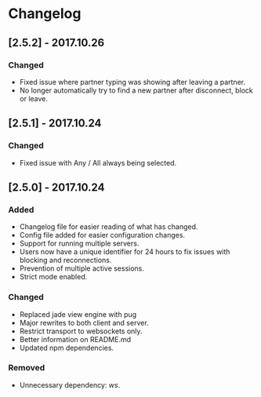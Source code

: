 # Changelog

## [2.5.2] - 2017.10.26
### Changed
- Fixed issue where partner typing was showing after leaving a partner.
- No longer automatically try to find a new partner after disconnect, block or leave.

## [2.5.1] - 2017.10.24
### Changed
- Fixed issue with Any / All always being selected.

## [2.5.0] - 2017.10.24
### Added
- Changelog file for easier reading of what has changed.
- Config file added for easier configuration changes.
- Support for running multiple servers.
- Users now have a unique identifier for 24 hours to fix issues with blocking and reconnections.
- Prevention of multiple active sessions.
- Strict mode enabled.

### Changed
- Replaced jade view engine with pug
- Major rewrites to both client and server.
- Restrict transport to websockets only.
- Better information on README.md
- Updated npm dependencies.

### Removed
- Unnecessary dependency: *ws*.
